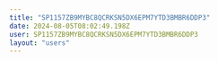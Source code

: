 ```yaml
---
title: "SP1157ZB9MYBC8QCRKSN5DX6EPM7YTD3BMBR6DDP3"
date: 2024-08-05T08:02:49.198Z
user: SP1157ZB9MYBC8QCRKSN5DX6EPM7YTD3BMBR6DDP3
layout: "users"
---
```

    